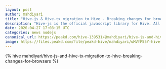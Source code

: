 ```yaml
---
layout: post
author: mahdiyari
title: "Hive-js & Hive-tx migration to Hive - Breaking changes for browsers!"
description: "Hive-js is the official javascript library for Hive. All the apps previously using Steem-js should use Hive-js instead."
date: 2020-04-27 17:08:15 UTC
categories: news nodejs
canonical_url: https://peakd.com/hive-139531/@mahdiyari/hive-js-and-hive-tx-migration-to-hive-breaking-changes-for-browsers
image: https://files.peakd.com/file/peakd-hive/mahdiyari/uMVfF55Y-hive-js-hive-tx.jpg
---
```

{% hive mahdiyari/hive-js-and-hive-tx-migration-to-hive-breaking-changes-for-browsers %}
